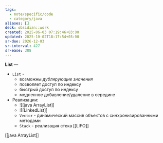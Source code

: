 ```yaml
---
tags:
  - note/specific/code
  - category/java
aliases: []
deck: obsidian::work
created: 2025-06-03 07:19:46+03:00
updated: 2025-10-02T18:17:54+03:00
sr-due: 2026-12-03
sr-interval: 427
sr-ease: 308
---
```


**List**
—
- `List` -
	- возможны *дублирующие значения*
	- позволяет доступ по индексу
	- быстрый доступ по индексу
	- медленное добавление/удаление в середине
- Реализации:
	- ![[java ArrayList]]
	- ![[LinkedList]]
	- `Vector` - динамический массив объектов с синхронизированными методами
	- `Stack` - реализация стека [[LIFO]]

[[java ArrayList]]
